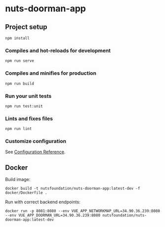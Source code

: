 # nuts-doorman-app

## Project setup
```
npm install
```

### Compiles and hot-reloads for development
```
npm run serve
```

### Compiles and minifies for production
```
npm run build
```

### Run your unit tests
```
npm run test:unit
```

### Lints and fixes files
```
npm run lint
```

### Customize configuration
See [Configuration Reference](https://cli.vuejs.org/config/).

## Docker

Build image:
```
docker build -t nutsfoundation/nuts-doorman-app:latest-dev -f docker/Dockerfile .
```

Run with correct backend endpoints:
```
docker run -p 8081:8080 --env VUE_APP_NETWORKMAP_URL=34.90.36.239:8080 --env VUE_APP_DOORMAN_URL=34.90.36.239:8080 nutsfoundation/nuts-doorman-app:latest-dev
```